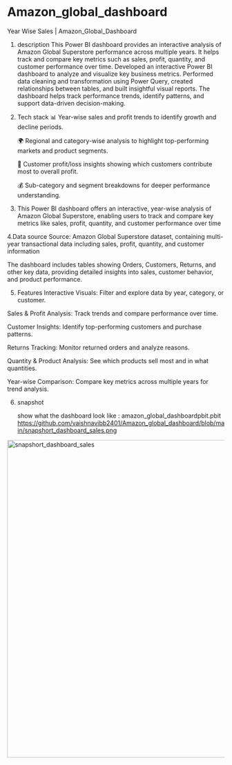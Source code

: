 # Amazon_global_dashboard

Year Wise Sales | Amazon_Global_Dashboard

 1. description
    This Power BI dashboard provides an interactive analysis of Amazon Global Superstore performance across multiple years. 
    It helps track and compare key metrics such as sales, profit, quantity, and customer performance over time.
    Developed an interactive Power BI dashboard to analyze and visualize key business metrics.
    Performed data cleaning and transformation using Power Query, created relationships between tables, 
    and built insightful visual reports. The dashboard helps track performance trends, identify patterns,
    and support data-driven decision-making. 

2. Tech stack
   📊 Year-wise sales and profit trends to identify growth and decline periods.
   
   🌍 Regional and category-wise analysis to highlight top-performing markets and product segments.
   
   👥 Customer profit/loss insights showing which customers contribute most to overall profit.
   
   💰 Sub-category and segment breakdowns for deeper performance understanding.

4. This Power BI dashboard offers an interactive, year-wise analysis of Amazon Global Superstore,
   enabling users to track and compare key metrics like sales, profit, quantity, and customer performance over time

4.Data source 
   Source: Amazon Global Superstore dataset, containing multi-year transactional data including sales,
   profit, quantity, and customer information

  The dashboard includes tables showing Orders, Customers, Returns, and other key data, providing detailed insights into sales,
  customer behavior, and product performance.

5. Features
   Interactive Visuals: Filter and explore data by year, category, or customer.

  Sales & Profit Analysis: Track trends and compare performance over time.

  Customer Insights: Identify top-performing customers and purchase patterns.

  Returns Tracking: Monitor returned orders and analyze reasons.

  Quantity & Product Analysis: See which products sell most and in what quantities.

  Year-wise Comparison: Compare key metrics across multiple years for trend analysis.

6. snapshot

   show what the dashboard look like : amazon_global_dashboardpbit.pbit
   https://github.com/vaishnavibb2401/Amazon_global_dashboard/blob/main/snapshort_dashboard_sales.png
   
<img width="1320" height="736" alt="snapshort_dashboard_sales" src="https://github.com/user-attachments/assets/9682c1b5-d4da-4b64-a11f-7a0be89efb54" />



  
